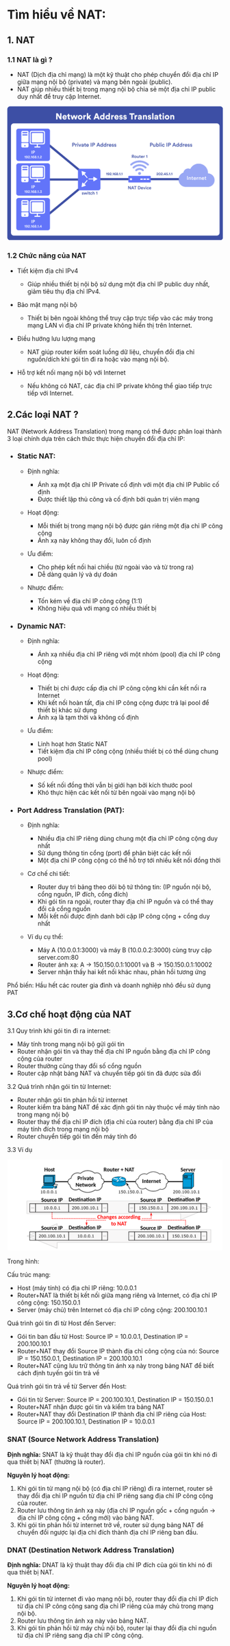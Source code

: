 # Tìm hiểu về NAT:

## 1. NAT
### 1.1 NAT là gì ?

- NAT (Dịch địa chỉ mạng) là một kỹ thuật cho phép chuyển đổi địa chỉ IP giữa mạng nội bộ (private) và mạng bên ngoài (public).
- NAT giúp nhiều thiết bị trong mạng nội bộ chia sẻ một địa chỉ IP public duy nhất để truy cập Internet.

![alt text](../images/NAT-2.png)

### 1.2 Chức năng của NAT

- Tiết kiệm địa chỉ IPv4
    - Giúp nhiều thiết bị nội bộ sử dụng một địa chỉ IP public duy nhất, giảm tiêu thụ địa chỉ IPv4.

- Bảo mật mạng nội bộ
    - Thiết bị bên ngoài không thể truy cập trực tiếp vào các máy trong mạng LAN vì địa chỉ IP private không hiển thị trên Internet.

- Điều hướng lưu lượng mạng
    - NAT giúp router kiểm soát luồng dữ liệu, chuyển đổi địa chỉ nguồn/dích khi gói tin đi ra hoặc vào mạng nội bộ.

- Hỗ trợ kết nối mạng nội bộ với Internet
    - Nếu không có NAT, các địa chỉ IP private không thể giao tiếp trực tiếp với Internet.

## 2.Các loại NAT ?
NAT (Network Address Translation) trong mạng có thể được phân loại thành 3 loại chính dựa trên cách thức thực hiện chuyển đổi địa chỉ IP:

- ### Static NAT:
    - Định nghĩa:
        - Ánh xạ một địa chỉ IP Private cố định với một địa chỉ IP Public cố định
        - Được thiết lập thủ công và cố định bởi quản trị viên mạng

    - Hoạt động:
        - Mỗi thiết bị trong mạng nội bộ được gán riêng một địa chỉ IP công cộng
        - Ánh xạ này không thay đổi, luôn cố định

    - Ưu điểm:
        - Cho phép kết nối hai chiều (từ ngoài vào và từ trong ra)
        - Dễ dàng quản lý và dự đoán

    - Nhược điểm:
        - Tốn kém về địa chỉ IP công cộng (1:1)
        - Không hiệu quả với mạng có nhiều thiết bị

- ### Dynamic NAT: 
    - Định nghĩa: 
        - Ánh xạ nhiều địa chỉ IP riêng với một nhóm (pool) địa chỉ IP công cộng

    - Hoạt động:
        - Thiết bị chỉ được cấp địa chỉ IP công cộng khi cần kết nối ra Internet
        - Khi kết nối hoàn tất, địa chỉ IP công cộng được trả lại pool để thiết bị khác sử dụng
        - Ánh xạ là tạm thời và không cố định

    - Ưu điểm:
        - Linh hoạt hơn Static NAT
        - Tiết kiệm địa chỉ IP công cộng (nhiều thiết bị có thể dùng chung pool)

    - Nhược điểm:
        - Số kết nối đồng thời vẫn bị giới hạn bởi kích thước pool
        - Khó thực hiện các kết nối từ bên ngoài vào mạng nội bộ

- ### Port Address Translation (PAT): 
    - Định nghĩa: 
        - Nhiều địa chỉ IP riêng dùng chung một địa chỉ IP công cộng duy nhất
        - Sử dụng thông tin cổng (port) để phân biệt các kết nối
        - Một địa chỉ IP công cộng có thể hỗ trợ tới nhiều kết nối đồng thời

    - Cơ chế chi tiết:
        - Router duy trì bảng theo dõi bộ tứ thông tin: (IP nguồn nội bộ, cổng nguồn, IP đích, cổng đích)
        - Khi gói tin ra ngoài, router thay địa chỉ IP nguồn và có thể thay đổi cả cổng nguồn
        - Mỗi kết nối được định danh bởi cặp IP công cộng + cổng duy nhất

    - Ví dụ cụ thể:
        - Máy A (10.0.0.1:3000) và máy B (10.0.0.2:3000) cùng truy cập server.com:80
        - Router ánh xạ: A → 150.150.0.1:10001 và B → 150.150.0.1:10002
        - Server nhận thấy hai kết nối khác nhau, phản hồi tương ứng


Phổ biến: Hầu hết các router gia đình và doanh nghiệp nhỏ đều sử dụng PAT

## 3.Cơ chế hoạt động của NAT

3.1 Quy trình khi gói tin đi ra internet:

- Máy tính trong mạng nội bộ gửi gói tin
- Router nhận gói tin và thay thế địa chỉ IP nguồn bằng địa chỉ IP công cộng của router
- Router thường cũng thay đổi số cổng nguồn
- Router cập nhật bảng NAT và chuyển tiếp gói tin đã được sửa đổi

3.2 Quá trình nhận gói tin từ Internet:

- Router nhận gói tin phản hồi từ internet
- Router kiểm tra bảng NAT để xác định gói tin này thuộc về máy tính nào trong mạng nội bộ
- Router thay thế địa chỉ IP đích (địa chỉ của router) bằng địa chỉ IP của máy tính đích trong mạng nội bộ
- Router chuyển tiếp gói tin đến máy tính đó

3.3 Ví dụ

![alt text](../images/NAT_1.png)

Trong hình:

Cấu trúc mạng:
- Host (máy tính) có địa chỉ IP riêng: 10.0.0.1
- Router+NAT là thiết bị kết nối giữa mạng riêng và Internet, có địa chỉ IP công cộng: 150.150.0.1
- Server (máy chủ) trên Internet có địa chỉ IP công cộng: 200.100.10.1

Quá trình gói tin đi từ Host đến Server:

- Gói tin ban đầu từ Host: Source IP = 10.0.0.1, Destination IP = 200.100.10.1
- Router+NAT thay đổi Source IP thành địa chỉ công cộng của nó: Source IP = 150.150.0.1, Destination IP = 200.100.10.1
- Router+NAT cũng lưu trữ thông tin ánh xạ này trong bảng NAT để biết cách định tuyến gói tin trả về

Quá trình gói tin trả về từ Server đến Host:

- Gói tin từ Server: Source IP = 200.100.10.1, Destination IP = 150.150.0.1
- Router+NAT nhận được gói tin và kiểm tra bảng NAT
- Router+NAT thay đổi Destination IP thành địa chỉ IP riêng của Host: Source IP = 200.100.10.1, Destination IP = 10.0.0.1

### SNAT (Source Network Address Translation)

**Định nghĩa:**
SNAT là kỹ thuật thay đổi địa chỉ IP nguồn của gói tin khi nó đi qua thiết bị NAT (thường là router).

**Nguyên lý hoạt động:**
1. Khi gói tin từ mạng nội bộ (có địa chỉ IP riêng) đi ra internet, router sẽ thay đổi địa chỉ IP nguồn từ địa chỉ IP riêng sang địa chỉ IP công cộng của router.
2. Router lưu thông tin ánh xạ này (địa chỉ IP nguồn gốc + cổng nguồn → địa chỉ IP công cộng + cổng mới) vào bảng NAT.
3. Khi gói tin phản hồi từ internet trở về, router sử dụng bảng NAT để chuyển đổi ngược lại địa chỉ đích thành địa chỉ IP riêng ban đầu.

### DNAT (Destination Network Address Translation)

**Định nghĩa:**
DNAT là kỹ thuật thay đổi địa chỉ IP đích của gói tin khi nó đi qua thiết bị NAT.

**Nguyên lý hoạt động:**
1. Khi gói tin từ internet đi vào mạng nội bộ, router thay đổi địa chỉ IP đích từ địa chỉ IP công cộng sang địa chỉ IP riêng của máy chủ trong mạng nội bộ.
2. Router lưu thông tin ánh xạ này vào bảng NAT.
3. Khi gói tin phản hồi từ máy chủ nội bộ, router lại thay đổi địa chỉ nguồn từ địa chỉ IP riêng sang địa chỉ IP công cộng.

